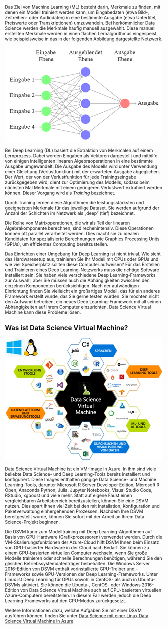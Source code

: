 Das Ziel von Machine Learning (ML) besteht darin, Merkmale zu finden, mit denen ein Modell trainiert werden kann, um Eingabedaten (etwa Bild-, Zeitreihen- oder Audiodaten) in eine bestimmte Ausgabe (etwa Untertitel, Preiswerte oder Transkriptionen) umzuwandeln. Bei herkömmlicher Data Science werden die Merkmale häufig manuell ausgewählt. Diese manuell erstellten Merkmale werden in einen flachen Lernalgorithmus eingespeist, wie beispielsweise in das in der folgenden Abbildung dargestellte Netzwerk. 

![Canonical-Beispiel eines Deep Neural Network mit Feed Forward.](../media/2-image1.PNG)

Bei Deep Learning (DL) basiert die Extraktion von Merkmalen auf einem Lernprozess. Dabei werden Eingaben als Vektoren dargestellt und mithilfe von einigen intelligenten linearen Algebraoperationen in eine bestimmte Ausgabe umgewandelt.  Die Ausgabe des Modells wird unter Verwendung einer Gleichung (Verlustfunktion) mit der erwarteten Ausgabe abgeglichen. Der Wert, der von der Verlustfunktion für jede Trainingseingabe zurückgegeben wird, dient zur Optimierung des Modells, sodass beim nächsten Mal Merkmale mit einem geringeren Verlustwert extrahiert werden können. Dieser Vorgang wird als *Training* bezeichnet. 

Durch Training lernen diese Algorithmen die leistungsstärksten und geeignetsten Merkmale für das jeweilige Dataset. Sie werden aufgrund der Anzahl der Schichten im Netzwerk als „deep“ (tief) bezeichnet.  

Die Reihe von Matrixoperationen, die wir als Teil der linearen Algebrakomponente berechnen, sind rechenintensiv. Diese Operationen können oft parallel verarbeitet werden. Dies macht sie zu idealen Kandidaten für spezialisierte Berechnungen wie Graphics Processing Units (GPUs), um effizientes Computing bereitzustellen.

Das Einrichten einer Umgebung für Deep Learning ist nicht trivial. Wie sieht das Hardwaresetup aus, trainieren Sie Ihr Modell mit CPUs oder GPUs und wie viel Speicherplatz sollten diese Computer aufweisen? Für das Erstellen und Trainieren eines Deep Learning-Netzwerks muss die richtige Software installiert sein. Sie haben viele verschiedene Deep Learning-Frameworks zur Auswahl, aber Sie müssen auch die Abhängigkeiten zwischen den einzelnen Komponenten berücksichtigen. Nach der aufwändigen Einrichtung finden Sie vielleicht ein großartiges Modell, das für ein anderes Framework erstellt wurde, das Sie gerne testen würden. Sie möchten nicht den Aufwand betreiben, ein neues Deep Learning-Framework mit all seinen Abhängigkeiten auf Ihrem Computer einzurichten. Data Science Virtual Machine kann diese Probleme lösen. 

## <a name="what-is-a-data-science-virtual-machine-dsvm"></a>Was ist Data Science Virtual Machine?

![Infografik zu Data Science Virtual Machine, die zeigt, wie sie mit mehreren gängigen Tools vorinstalliert, konfiguriert und getestet wird, die häufig für Datenanalyse, maschinelles Lernen und KI-Training verwendet werden.](../media/2-image2.PNG)

Data Science Virtual Machine ist ein VM-Image in Azure. In ihm sind viele beliebte Data Science- und Deep Learning-Tools bereits installiert und konfiguriert. Diese Images enthalten gängige Data Science- und Machine Learning-Tools, darunter Microsoft R Server Developer Edition, Microsoft R Open, Anaconda Python, Julia, Jupyter Notebooks, Visual Studio Code, RStudio, xgboost und viele mehr.  Statt auf eigene Faust einen vergleichbaren Arbeitsbereich bereitzustellen, können Sie eine DSVM nutzen. Dies spart Ihnen viel Zeit bei den mit Installation, Konfiguration und Paketverwaltung einhergehenden Prozessen. Nachdem Ihre DSVM bereitgestellt wurde, können Sie sofort mit der Arbeit an Ihrem Data Science-Projekt beginnen.

Die DSVM kann zum Modelltraining mit Deep Learning-Algorithmen auf Basis von GPU-Hardware (Grafikprozessoren) verwendet werden. Durch die VM-Skalierungsfunktionen der Azure-Cloud hilft DSVM Ihnen beim Einsatz von GPU-basierter Hardware in der Cloud nach Bedarf. Sie können zu einem GPU-basierten virtuellen Computer wechseln, wenn Sie große Modelle trainieren oder schnelle Berechnungen benötigen, während Sie den gleichen Betriebssystemdatenträger beibehalten. Die Windows Server 2016-Edition von DSVM enthält vorinstallierte GPU-Treiber und -Frameworks sowie GPU-Versionen der Deep Learning-Frameworks. Unter Linux ist Deep Learning für GPUs sowohl in CentOS- als auch in Ubuntu-DSVMs aktiviert. Sie können die Ubuntu-, CentOS- oder Windows 2016-Edition von Data Science Virtual Machine auch auf CPU-basierten virtuellen Azure-Computern bereitstellen. In diesem Fall werden jedoch die Deep Learning-Frameworks auf den CPU-Modus zurückgesetzt. 

Weitere Informationen dazu, welche Aufgaben Sie mit einer DSVM ausführen können, finden Sie unter [Data Science mit einer Linux Data Science Virtual Machine in Azure](https://docs.microsoft.com/azure/machine-learning/data-science-virtual-machine/linux-dsvm-walkthrough)



